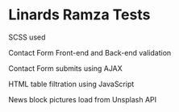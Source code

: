 # Linards Ramza Tests

SCSS used

Contact Form Front-end and Back-end validation

Contact Form submits using AJAX

HTML table filtration using JavaScript

News block pictures load from Unsplash API
